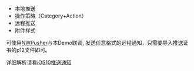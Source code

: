 - 本地推送 
- 操作策略（Category+Action）
- 远程推送
- 附件样式 

可使用[NWPusher](https://github.com/noodlewerk/NWPusher)与本Demo联调, 发送任意格式的远程通知，只需要导入推送证书的p12文件即可。

详细解析请看[iOS10推送通知](https://github.com/liuyanhongwl/ios_common/blob/master/files/ios10_usernotification.md)




